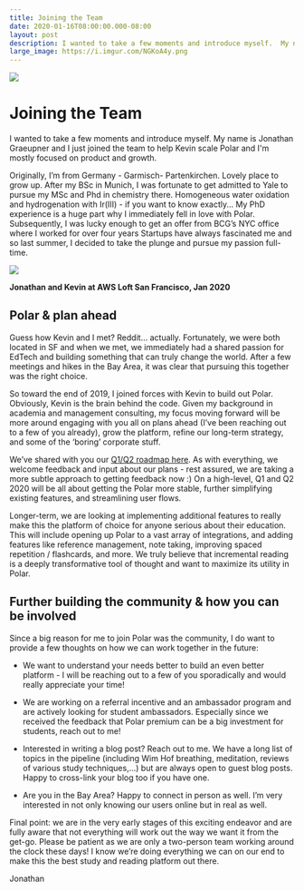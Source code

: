```yaml
---
title: Joining the Team
date: 2020-01-16T08:00:00.000-08:00
layout: post
description: I wanted to take a few moments and introduce myself.  My name is Jonathan Graeupner and I just joined the team to help Kevin scale Polar and I'm mostly focused on product and growth.
large_image: https://i.imgur.com/NGKoA4y.png
---
```


<img class="img-fluid" src="https://i.imgur.com/NGKoA4y.png">

# Joining the Team

I wanted to take a few moments and introduce myself.  My name is Jonathan Graeupner and I just joined the team to help
Kevin scale Polar and I'm mostly focused on product and growth.

Originally, I’m from Germany - Garmisch- Partenkirchen. Lovely place to grow up. After my BSc in Munich, I was fortunate
to get admitted to Yale to pursue my MSc and Phd in chemistry there. Homogeneous water oxidation and hydrogenation with
Ir(III) - if you want to know exactly... My PhD experience is a huge part why I immediately fell in love with Polar.
Subsequently, I was lucky enough to get an offer from BCG’s NYC office where I worked for over four years Startups have
always fascinated me and so last summer, I decided to take the plunge and pursue my passion full-time.

<img class="img-fluid" src="https://i.imgur.com/sONUWwd.png"/>

<p class="text-center">
<b>Jonathan and Kevin at AWS Loft San Francisco, Jan 2020</b>
</p>

## Polar & plan ahead

Guess how Kevin and I met? Reddit... actually. Fortunately, we were both located in SF and when we met, we immediately had
a shared passion for EdTech and building something that can truly change the world. After a few meetings and hikes in
the Bay Area, it was clear that pursuing this together was the right choice.

So toward the 	end of 2019, I joined forces with Kevin to build out Polar. Obviously, Kevin is the brain behind the
code. Given my background in academia and management consulting, my focus moving forward will be more around engaging
with you all on plans ahead (I’ve been reaching out to a few of you already), grow the platform, refine our long-term
strategy, and some of the ‘boring’ corporate stuff.

We’ve shared with you our [Q1/Q2 roadmap here](https://getpolarized.io/2020/01/16/roadmap-for-polar-Q1-2020.html). As with everything, we welcome feedback and input about our plans - rest
assured, we are taking a more subtle approach to getting feedback now :) On a high-level, Q1 and Q2 2020 will be all
about getting the Polar more stable, further simplifying existing features, and streamlining user flows.

Longer-term, we are looking at implementing additional features to really make this the platform of choice for anyone
serious about their education. This will include opening up Polar to a vast array of integrations, and adding features
like reference management, note taking, improving spaced repetition / flashcards, and more. We truly believe that
incremental reading is a deeply transformative tool of thought and want to maximize its utility in Polar.

## Further building the community & how you can be involved

Since a big reason for me to join Polar was the community, I do want to provide a few thoughts on how we can work
together in the future: 

- We want to understand your needs better to build an even better platform - I will be reaching out to a few of you
sporadically and would really appreciate your time!

- We are working on a referral incentive and an ambassador program and are actively looking for student ambassadors.
Especially since we received the feedback that Polar premium can be a big investment for students, reach out to me!

- Interested in writing a blog post? Reach out to me. We have a long list of topics in the pipeline (including Wim Hof
breathing, meditation, reviews of various study techniques,...) but are always open to guest blog posts. Happy to
cross-link your blog too if you have one.

- Are you in the Bay Area? Happy to connect in person as well. I’m very interested in not only knowing our users online
but in real as well.

Final point: we are in the very early stages of this exciting endeavor and are fully aware that not everything will work
out the way we want it from the get-go. Please be patient as we are only a two-person team working around the clock
these days! I know we’re doing everything we can on our end to make this the best study and reading platform out there.

Jonathan
